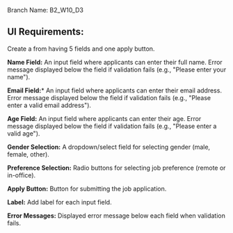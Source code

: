 Branch Name: B2_W10_D3

## UI Requirements:

Create a from having 5 fields and one apply button.

**Name Field:**
An input field where applicants can enter their full name.
Error message displayed below the field if validation fails (e.g., "Please enter your name").

**Email Field:*** An input field where applicants can enter their email address.
Error message displayed below the field if validation fails (e.g., "Please enter a valid email address").

**Age Field:**
An input field where applicants can enter their age.
Error message displayed below the field if validation fails (e.g., "Please enter a valid age").

**Gender Selection:**
A dropdown/select field for selecting gender (male, female, other).

**Preference Selection:**
Radio buttons for selecting job preference (remote or in-office).

**Apply Button:** Button for submitting the job application.

**Label:** Add label for each input field.

**Error Messages:** Displayed error message below each field when validation fails.
            